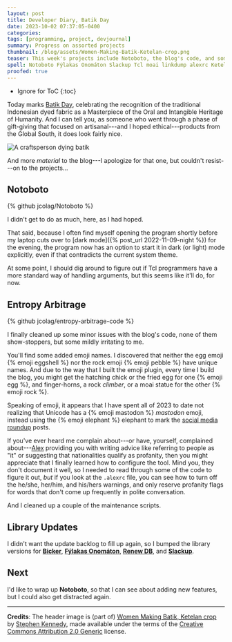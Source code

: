 ```yaml
---
layout: post
title: Developer Diary, Batik Day
date: 2023-10-02 07:37:05-0400
categories:
tags: [programming, project, devjournal]
summary: Progress on assorted projects
thumbnail: /blog/assets/Women-Making-Batik-Ketelan-crop.png
teaser: This week's projects include Notoboto, the blog's code, and some library versions.
spell: Notoboto Fýlakas Onomáton Slackup Tcl moai linkdump alexrc Ketelan
proofed: true
---
```


* Ignore for ToC
{:toc}

Today marks [Batik Day](https://en.wikipedia.org/wiki/Batik_Day), celebrating the recognition of the traditional Indonesian dyed fabric as a Masterpiece of the Oral and Intangible Heritage of Humanity.  And I can tell you, as someone who went through a phase of gift-giving that focused on artisanal---and I hoped ethical---products from the Global South, it does look fairly nice.

![A craftsperson dying batik](/blog/assets/Women-Making-Batik-Ketelan-crop.png "I like how the shelf hides the eyes of the background workers, as if someone wanted to hide their identities.")

And more *material* to the blog---I apologize for that one, but couldn't resist---on to the projects...

## Notoboto

{% github jcolag/Notoboto %}

I didn't get to do as much, here, as I had hoped.

That said, because I often find myself opening the program shortly before my laptop cuts over to [dark mode]({% post_url 2022-11-09-night %}) for the evening, the program now has an option to start it in dark (or light) mode explicitly, even if that contradicts the current system theme.

At some point, I should dig around to figure out if Tcl programmers have a more standard way of handling arguments, but this seems like it'll do, for now.

## Entropy Arbitrage

{% github jcolag/entropy-arbitrage-code %}

I finally cleaned up some minor issues with the blog's code, none of them show-stoppers, but some mildly irritating to me.

You'll find some added emoji names.  I discovered that neither the egg emoji {% emoji eggshell %} nor the rock emoji {% emoji pebble %} have unique names.  And due to the way that I built the emoji plugin, every time I build the blog, you might get the hatching chick or the fried egg for one {% emoji egg %}, and finger-horns, a rock *climber*, or a moai statue for the other {% emoji rock %}.

Speaking of emoji, it appears that I have spent all of 2023 to date not realizing that Unicode has a {% emoji mastodon %} *mastodon* emoji, instead using the {% emoji elephant %} elephant to mark the [social media roundup](/blog/tag/linkdump) posts.

If you've ever heard me complain about---or have, yourself, complained about---[Alex](https://alexjs.com/) providing you with writing advice like referring to people as "it" or suggesting that nationalities qualify as profanity, then you might appreciate that I finally learned how to configure the tool.  Mind you, they don't document it well, so I needed to read through some of the code to figure it out, *but* if you look at the `.alexrc` file, you can see how to turn off the he/she, her/him, and his/hers warnings, and only reserve profanity flags for words that don't come up frequently in polite conversation.

And I cleaned up a couple of the maintenance scripts.

## Library Updates

I didn't want the update backlog to fill up again, so I bumped the library versions for [**Bicker**](https://github.com/jcolag/Bicker), [**Fýlakas Onomáton**](https://github.com/jcolag/fylakas-onomaton), [**Renew DB**](https://github.com/jcolag/RenewDB), and [**Slackup**](https://github.com/jcolag/slackup).

## Next

I'd like to wrap up **Notoboto**, so that I can see about adding new features, but I could also get distracted again.

* * *

**Credits**:  The header image is (part of) [Women Making Batik, Ketelan crop](https://www.flickr.com/photos/shkizzle/5981170339/) by [Stephen Kennedy](https://www.flickr.com/photos/shkizzle/), made available under the terms of the [Creative Commons Attribution 2.0 Generic](https://creativecommons.org/licenses/by/2.0/) license.
